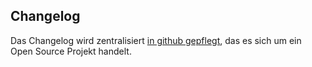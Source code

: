 ## Changelog

Das Changelog wird zentralisiert [in github gepflegt](https://github.com/plentymarkets/plentymarkets-shopware-connector/releases), das es sich um ein Open Source Projekt handelt.